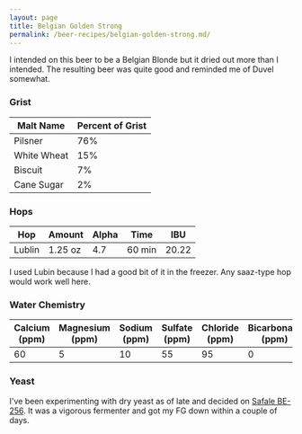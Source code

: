 ```yaml
---
layout: page
title: Belgian Golden Strong
permalink: /beer-recipes/belgian-golden-strong.md/
---
```


I intended on this beer to be a Belgian Blonde but it dried out more than I intended. The resulting beer was quite good and reminded me of Duvel somewhat.

### Grist

| Malt Name   | Percent of Grist |
|-------------|------------------|
| Pilsner     | 76%              |
| White Wheat | 15%              |
| Biscuit     | 7%               |
| Cane Sugar  | 2%               |

### Hops

| Hop    | Amount  | Alpha | Time   | IBU   |
|--------|---------|-------|--------|-------|
| Lublin | 1.25 oz | 4.7   | 60 min | 20.22 |

I used Lubin because I had a good bit of it in the freezer. Any saaz-type hop would work well here.

### Water Chemistry

| Calcium (ppm) | Magnesium (ppm) | Sodium (ppm) | Sulfate (ppm) | Chloride (ppm) | Bicarbonate (ppm) |
|---------------|-----------------|--------------|---------------|----------------|-------------------|
| 60            | 5               | 10           | 55            | 95             | 0                 |

### Yeast

I've been experimenting with dry yeast as of late and decided on [Safale BE-256](https://fermentis.com/en/fermentation-solutions/you-create-beer/safale-be-256/). It was a vigorous fermenter and got my FG down within a couple of days.